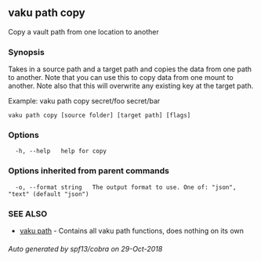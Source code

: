 ## vaku path copy

Copy a vault path from one location to another

### Synopsis

Takes in a source path and a target path and copies the data from one path to another.
Note that you can use this to copy data from one mount to another. Note also that this will overwrite any existing key at the target path.

Example:
  vaku path copy secret/foo secret/bar

```
vaku path copy [source folder] [target path] [flags]
```

### Options

```
  -h, --help   help for copy
```

### Options inherited from parent commands

```
  -o, --format string   The output format to use. One of: "json", "text" (default "json")
```

### SEE ALSO

* [vaku path](vaku_path.md)	 - Contains all vaku path functions, does nothing on its own

###### Auto generated by spf13/cobra on 29-Oct-2018

